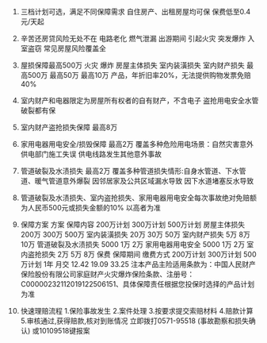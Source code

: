 1. 三档计划可选，满足不同保障需求 自住房产、出租房屋均可保 保费低至0.4元/天起

2. 辛苦还房贷风险无处不在 电路老化 燃气泄漏 出游期间 引起火灾 突发爆炸 入室盗窃 常见房屋风险覆盖全

3. 屋损保障最高500万 火灾 爆炸 房屋主体损失 室内装潢损失 室内财产损失 最高500万 最高50万 最高10万 产品，年折旧率20%，无法提供购物发票免赔40%

4. 室内财产和电器限定为房屋所有权者的自有财产，不含电子 盗抢用电安全水管破裂都有保

5. 室内财产盗抢损失保障 最高8万

6. 家用电器用电安全/损毁保障 最高2万 覆盖多种危险用电场景：自然灾害意外 供电部门施工失误 供电线路发生其他意外事故

7. 管道破裂及水渍损失 最高2万 覆盖多种管道损失情形:自身水管道、下水管道、暖气管道意外爆裂 因邻居家及公共区域漏水导致 因下水道堵塞反水导致

8. 管道破裂及水渍损失、室内盗抢损失、家用电器用电安全每次事故绝对免赔额为人民币500元或损失金额的10% 以高者为准

9. 保障方案 方案 保障内容 200万计划 300万计划 500万计划 房屋主体损失 200万 300万 500万 室内装潢损失 20万 30万 50万 室内财产损失 5万 8万 10万 管道破裂及水渍损失 5000 1万 2万 家用电器用电安全 5000 1万 2万 室内盗抢损失 2万 5万 8万 保费 保障期间 缴费方式 200万计划 300万计划 500万计划 1年 月交 12.42 19.09 33.25 注本产品主险适用条款为：中国人民财产保险股份有限公司家庭财产火灾爆炸保险条款、注册号：C00000232112019122506151、具体保障责任根据您投保时选择的产品计划为准

10. 快速理赔流程 1.保险事故发生 2.案件处理 3.按要求提交索赔材料 4.赔款计算 5.审核通过,获得赔款,核对到账情况 立即拨打0571-95518 (事故勘察和损失确认) 或10109518键报案
